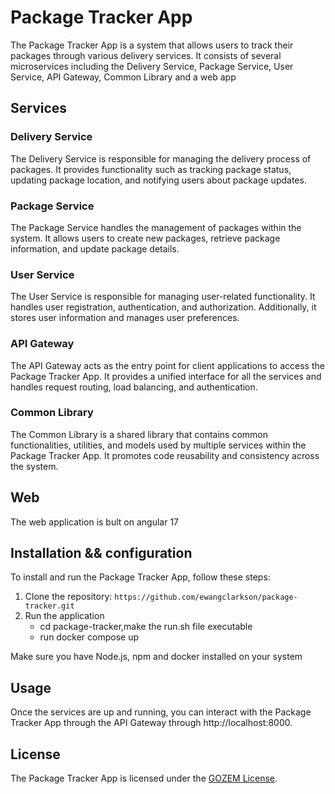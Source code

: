 # Package Tracker App

The Package Tracker App is a system that allows users to track their packages through various delivery services. It consists of several microservices including the Delivery Service, Package Service, User Service, API Gateway, Common Library and a web app

## Services

### Delivery Service

The Delivery Service is responsible for managing the delivery process of packages. It provides functionality such as tracking package status, updating package location, and notifying users about package updates.

### Package Service

The Package Service handles the management of packages within the system. It allows users to create new packages, retrieve package information, and update package details.

### User Service

The User Service is responsible for managing user-related functionality. It handles user registration, authentication, and authorization. Additionally, it stores user information and manages user preferences.

### API Gateway

The API Gateway acts as the entry point for client applications to access the Package Tracker App. It provides a unified interface for all the services and handles request routing, load balancing, and authentication.

### Common Library

The Common Library is a shared library that contains common functionalities, utilities, and models used by multiple services within the Package Tracker App. It promotes code reusability and consistency across the system.

## Web
  The web application is bult on angular 17

## Installation && configuration

To install and run the Package Tracker App, follow these steps:

1. Clone the repository: `https://github.com/ewangclarkson/package-tracker.git`
2. Run the application
   - cd package-tracker,make the run.sh file executable
   - run docker compose up

Make sure you have Node.js, npm and docker installed on your system


## Usage

Once the services are up and running, you can interact with the Package Tracker App through the API Gateway through http://localhost:8000.


## License

The Package Tracker App is licensed under the [GOZEM License](GOZEM).
